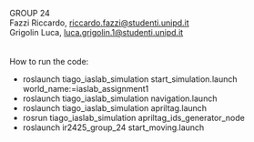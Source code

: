 GROUP 24 <br>
Fazzi Riccardo, riccardo.fazzi@studenti.unipd.it <br>
Grigolin Luca, luca.grigolin.1@studenti.unipd.it <br>
<br>
<br>
How to run the code: <br>
- roslaunch tiago_iaslab_simulation start_simulation.launch world_name:=iaslab_assignment1 <br>
- roslaunch tiago_iaslab_simulation navigation.launch <br>
- roslaunch tiago_iaslab_simulation apriltag.launch <br>
- rosrun tiago_iaslab_simulation apriltag_ids_generator_node <br>
- roslaunch ir2425_group_24 start_moving.launch  


